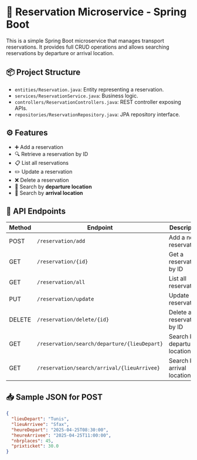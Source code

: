 # 🚌 Reservation Microservice - Spring Boot

This is a simple Spring Boot microservice that manages transport reservations. It provides full CRUD operations and allows searching reservations by departure or arrival location.

## 📦 Project Structure

- `entities/Reservation.java`: Entity representing a reservation.
- `services/ReservationService.java`: Business logic.
- `controllers/ReservationControllers.java`: REST controller exposing APIs.
- `repositories/ReservationRepository.java`: JPA repository interface.

## ⚙️ Features

- ➕ Add a reservation
- 🔍 Retrieve a reservation by ID
- 📋 List all reservations
- ✏️ Update a reservation
- ❌ Delete a reservation
- 🔎 Search by **departure location**
- 🔎 Search by **arrival location**

## 🔗 API Endpoints

| Method | Endpoint                                     | Description                       |
|--------|----------------------------------------------|-----------------------------------|
| POST   | `/reservation/add`                           | Add a new reservation             |
| GET    | `/reservation/{id}`                          | Get a reservation by ID           |
| GET    | `/reservation/all`                           | List all reservations             |
| PUT    | `/reservation/update`                        | Update a reservation              |
| DELETE | `/reservation/delete/{id}`                   | Delete a reservation by ID        |
| GET    | `/reservation/search/departure/{lieuDepart}` | Search by departure location      |
| GET    | `/reservation/search/arrival/{lieuArrivee}`  | Search by arrival location        |

## 📥 Sample JSON for POST

```json
{
  "lieuDepart": "Tunis",
  "lieuArrivee": "Sfax",
  "heureDepart": "2025-04-25T08:30:00",
  "heureArrivee": "2025-04-25T11:00:00",
  "nbrplaces": 45,
  "prixticket": 30.0
}
